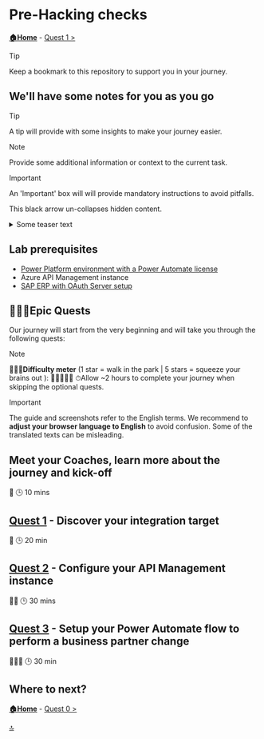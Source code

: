 # Pre-Hacking checks

**[🏠Home](../README.md)** - [ Quest 1 >](quest1.md)

> [!TIP]
> Keep a bookmark to this repository to support you in your journey.

## We'll have some notes for you as you go

> [!TIP]
> A tip will provide with some insights to make your journey easier.

> [!NOTE]
> Provide some additional information or context to the current task.

> [!IMPORTANT]
> An 'Important' box will will provide mandatory instructions to avoid pitfalls.

This black arrow un-collapses hidden content.

<details><summary>Some teaser text</summary>
</details>

## Lab prerequisites

* [Power Platform environment with a Power Automate license](https://learn.microsoft.com/azure/sap/workloads/integration-get-started#free-developer-accounts)
* Azure API Management instance
* [SAP ERP with OAuth Server setup](https://www.youtube.com/watch?v=92jYUT712wY)

## 🧙🏾‍♀️Epic Quests

Our journey will start from the very beginning and will take you through the following quests:

> [!NOTE]
>🏋🏽‍♂️**Difficulty meter** (1 star = walk in the park | 5 stars = squeeze your brains out ): 🌟🌟🌟🌟🌟
>⏱Allow ~2 hours to complete your journey when skipping the optional quests.

> [!IMPORTANT]
>The guide and screenshots refer to the English terms. We recommend to **adjust your browser language to English** to avoid confusion. Some of the translated texts can be misleading.

## Meet your Coaches, learn more about the journey and kick-off

🌟
🕒 10 mins

## [Quest 1](quest1.md) - Discover your integration target

🌟
🕒 20 min

## [Quest 2](quest2.md) - Configure your API Management instance

🌟🌟
🕒 30 mins

## [Quest 3](quest3.md) - Setup your Power Automate flow to perform a business partner change

🌟🌟🌟
🕒 30 min

## Where to next?

**[🏠Home](../README.md)** - [ Quest 0 >](quest1.md)

[🔝](#)
